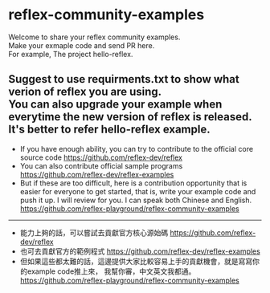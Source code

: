 # reflex-community-examples
Welcome to share your reflex community examples.  
Make your exmaple code and send PR here.   
For example, The project hello-reflex.  

Suggest to use requirments.txt to show what verion of reflex you are using.  
You can also upgrade your example when everytime the new version of reflex is released.   
It's better to refer hello-reflex example.  
------
- If you have enough ability, you can try to contribute to the official core source code
https://github.com/reflex-dev/reflex
- You can also contribute official sample programs
https://github.com/reflex-dev/reflex-examples
- But if these are too difficult, here is a contribution opportunity that is easier for everyone to get started, that is, write your example code and push it up.
I will review for you. I can speak both Chinese and English.
https://github.com/reflex-playground/reflex-community-examples
------
- 能力上夠的話，可以嘗試去貢獻官方核心源始碼
https://github.com/reflex-dev/reflex
- 也可去貢獻官方的範例程式
https://github.com/reflex-dev/reflex-examples
- 但如果這些都太難的話，這邊提供大家比較容易上手的貢獻機會，就是寫寫你的example code推上來，
我幫你審，中文英文我都通。
https://github.com/reflex-playground/reflex-community-examples
